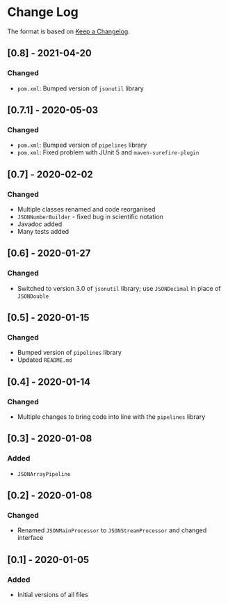 # Change Log

The format is based on [Keep a Changelog](http://keepachangelog.com/).

## [0.8] - 2021-04-20
### Changed
- `pom.xml`: Bumped version of `jsonutil` library

## [0.7.1] - 2020-05-03
### Changed
- `pom.xml`: Bumped version of `pipelines` library
- `pom.xml`: Fixed problem with JUnit 5 and `maven-surefire-plugin`

## [0.7] - 2020-02-02
### Changed
- Multiple classes renamed and code reorganised
- `JSONNumberBuilder` - fixed bug in scientific notation
- Javadoc added
- Many tests added

## [0.6] - 2020-01-27
### Changed
- Switched to version 3.0 of `jsonutil` library; use `JSONDecimal` in place of `JSONDouble`

## [0.5] - 2020-01-15
### Changed
- Bumped version of `pipelines` library
- Updated `README.md`

## [0.4] - 2020-01-14
### Changed
- Multiple changes to bring code into line with the `pipelines` library

## [0.3] - 2020-01-08
### Added
- `JSONArrayPipeline`

## [0.2] - 2020-01-08
### Changed
- Renamed `JSONMainProcessor` to `JSONStreamProcessor` and changed interface

## [0.1] - 2020-01-05
### Added
- Initial versions of all files

